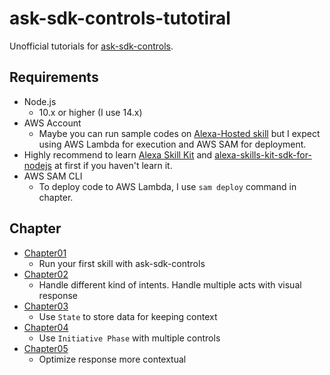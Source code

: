 # ask-sdk-controls-tutotiral

Unofficial tutorials for [ask-sdk-controls](https://github.com/alexa/ask-sdk-controls).

## Requirements

- Node.js
  - 10.x or higher (I use 14.x)
- AWS Account
  - Maybe you can run sample codes on [Alexa-Hosted skill](https://developer.amazon.com/en-US/docs/alexa/hosted-skills/build-a-skill-end-to-end-using-an-alexa-hosted-skill.html) but I expect using AWS Lambda for execution and AWS SAM for deployment.
- Highly recommend to learn [Alexa Skill Kit](https://developer.amazon.com/ja-JP/alexa/alexa-skills-kit) and [alexa-skills-kit-sdk-for-nodejs](https://github.com/alexa/alexa-skills-kit-sdk-for-nodejs) at first if you haven't learn it.
- AWS SAM CLI
    - To deploy code to AWS Lambda, I use `sam deploy` command in chapter.

## Chapter

  - [Chapter01](./chapter01)
    - Run your first skill with ask-sdk-controls
  - [Chapter02](./chapter02)
    - Handle different kind of intents. Handle multiple acts with visual response
  - [Chapter03](./chapter03)
    - Use `State` to store data for keeping context
  - [Chapter04](./chapter04)
    - Use `Initiative Phase` with multiple controls
  - [Chapter05](./chapter05)
    - Optimize response more contextual
